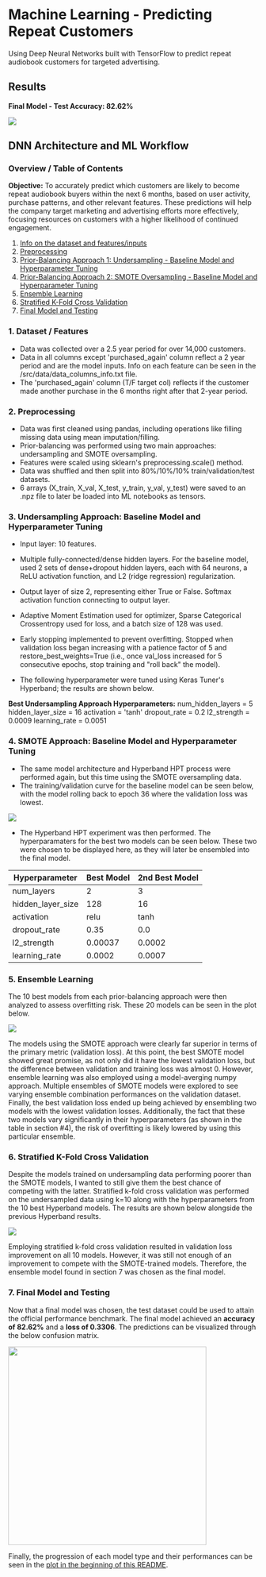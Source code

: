 # Machine Learning - Predicting Repeat Customers
Using Deep Neural Networks built with TensorFlow to predict repeat audiobook customers for targeted advertising.

## Results
**Final Model - Test Accuracy: 82.62%**

<img src="assets/img/model-comparisons.png">

## DNN Architecture and ML Workflow

### Overview / Table of Contents
**Objective:** To accurately predict which customers are likely to become repeat audiobook buyers within the next 6 months, based on user activity, purchase patterns, and other relevant features. These predictions will help the company target marketing and advertising efforts more effectively, focusing resources on customers with a higher likelihood of continued engagement.

1) [Info on the dataset and features/inputs](#1-dataset-features)
2) [Preprocessing](#2-preprocessing)
3) [Prior-Balancing Approach 1: Undersampling -  Baseline Model and Hyperparameter Tuning](#3-undersampling-approach-baseline-model-and-hyperparameter-tuning)
4) [Prior-Balancing Approach 2: SMOTE Oversampling - Baseline Model and Hyperparameter Tuning](#4-smote-approach-baseline-model-and-hyperparameter-tuning)
5) [Ensemble Learning](#5-ensemble-learning)
6) [Stratified K-Fold Cross Validation](#6-stratified-k-fold-cross-validation)
7) [Final Model and Testing](#7-final-model-and-testing)

### 1. Dataset / Features
- Data was collected over a 2.5 year period for over 14,000 customers.
- Data in all columns except 'purchased_again' column reflect a 2 year period and are the model inputs. Info on each feature can be seen in the /src/data/data_columns_info.txt file.
- The 'purchased_again' column (T/F target col) reflects if the customer made another purchase in the 6 months right after that 2-year period.

### 2. Preprocessing
- Data was first cleaned using pandas, including operations like filling missing data using mean imputation/filling.
- Prior-balancing was performed using two main approaches: undersampling and SMOTE oversampling.
- Features were scaled using sklearn's preprocessing.scale() method.
- Data was shuffled and then split into 80%/10%/10% train/validation/test datasets.
- 6 arrays (X_train, X_val, X_test, y_train, y_val, y_test) were saved to an .npz file to later be loaded into ML notebooks as tensors.

### 3. Undersampling Approach: Baseline Model and Hyperparameter Tuning
- Input layer: 10 features.
- Multiple fully-connected/dense hidden layers. For the baseline model, used 2 sets of dense+dropout hidden layers, each with 64 neurons, a ReLU activation function, and L2 (ridge regression) regularization.
- Output layer of size 2, representing either True or False. Softmax activation function connecting to output layer.
- Adaptive Moment Estimation used for optimizer, Sparse Categorical Crossentropy used for loss, and a batch size of 128 was used.
- Early stopping implemented to prevent overfitting. Stopped when validation loss began increasing with a patience factor of 5 and restore_best_weights=True (i.e., once val_loss increased for 5 consecutive epochs, stop training and "roll back" the model).

- The following hyperparameter were tuned using Keras Tuner's Hyperband; the results are shown below.

**Best Undersampling Approach Hyperparameters:**
num_hidden_layers = 5
hidden_layer_size = 16
activation = 'tanh'
dropout_rate = 0.2
l2_strength = 0.0009
learning_rate = 0.0051

### 4. SMOTE Approach: Baseline Model and Hyperparameter Tuning
- The same model architecture and Hyperband HPT process were performed again, but this time using the SMOTE oversampling data.
- The training/validation curve for the baseline model can be seen below, with the model rolling back to epoch 36 where the validation loss was lowest. 

<img src="assets/img/baseline-model-smote.png">

- The Hyperband HPT experiment was then performed. The hyperparamaters for the best two models can be seen below. These two were chosen to be displayed here, as they will later be ensembled into the final model.

| Hyperparameter    | Best Model | 2nd Best Model |
|-------------------|------------|----------------|
| num_layers        | 2          | 3              |
| hidden_layer_size | 128        | 16             |
| activation        | relu       | tanh           |
| dropout_rate      | 0.35       | 0.0            |
| l2_strength       | 0.00037    | 0.0002         |
| learning_rate     | 0.0002     | 0.0007         |

### 5. Ensemble Learning
The 10 best models from each prior-balancing approach were then analyzed to assess overfitting risk. These 20 models can be seen in the plot below.

<img src="assets/img/best-hyperband-models-comparison.png">

The models using the SMOTE approach were clearly far superior in terms of the primary metric (validation loss). At this point, the best SMOTE model showed great promise, as not only did it have the lowest validation loss, but the difference between validation and training loss was almost 0. However, ensemble learning was also employed using a model-averging numpy approach. Multiple ensembles of SMOTE models were explored to see varying ensemble combination performances on the validation dataset. Finally, the best validation loss ended up being achieved by ensembling two models with the lowest validation losses. Additionally, the fact that these two models vary significantly in their hyperparameters (as shown in the table in section #4), the risk of overfitting is likely lowered by using this particular ensemble.

### 6. Stratified K-Fold Cross Validation
Despite the models trained on undersampling data performing poorer than the SMOTE models, I wanted to still give them the best chance of competing with the latter. Stratified k-fold cross validation was performed on the undersampled data using k=10 along with the hyperparameters from the 10 best Hyperband models. The results are shown below alongside the previous Hyperband results.

<img src="assets/img/cv-and-hyperband-models-comparison.png">

Employing stratified k-fold cross validation resulted in validation loss improvement on all 10 models. However, it was still not enough of an improvement to compete with the SMOTE-trained models. Therefore, the ensemble model found in section 7 was chosen as the final model.

### 7. Final Model and Testing
Now that a final model was chosen, the test dataset could be used to attain the official performance benchmark. The final model achieved an **accuracy of 82.62%** and a **loss of 0.3306**. The predictions can be visualized through the below confusion matrix.

<img src="assets/img/confusion-matrix.png" width="400">

Finally, the progression of each model type and their performances can be seen in the [plot in the beginning of this README](#results).
